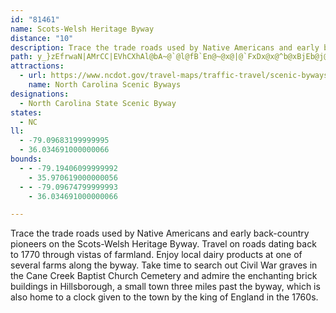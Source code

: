 ```yaml
---
id: "81461"
name: Scots-Welsh Heritage Byway
distance: "10"
description: Trace the trade roads used by Native Americans and early back-country pioneers on the Scots-Welsh Heritage Byway.
path: y_}zEfrwaN|AMrCC|EVhCXhAl@bA~@`@l@fB`En@~@x@|@`FxDx@x@^b@xBjEb@j@bDlCdBr@~BX~Hq@zBGjBDzAT|FvBlAP`EC`AJzJzBjh@bSlG|@nBPbACbC[|CcAx@MvKYtMMfEx@rALxA?rCWI~ODfg@HhOXrDx@`CbAjBhApAjS~QhOfLrAxArGlMhA`Dd@tCL|Ab@nMC`E_@`DqHlUYrAOzAyAvBe@fCOxCTfFbA`E^dDYzBwAjCk@rBe@jTOfNgA``@RjG?zBMpB_BnO{@tONlEZnBbBlR?jBOfBwD|Qo@lEyExl@ItANlDRVdBl@hBVfFEnCQpEVbEdAnBz@pBpA|n@lg@~H`GrCd@bBFhR_@lEq]JuEEaJCs@eAmJEyAFsA\yAxBeGxRaf@hBaEb@}ATuAB_ACsAOmAo@mC}DwL_@}By@aHOqD@y@v@oPhAcSEsBWeBe@oBaJmWsDkMcDmO_BuEgBeEcEiLe@eBWyAKgCD_A\gDrEsQyCaAqBgAu@cAi@oAu@qAgA{@ePqEsFa@qk@}A
attractions:
  - url: https://www.ncdot.gov/travel-maps/traffic-travel/scenic-byways/Documents/nc-scenic-byways-guidebook.pdf#page=176
    name: North Carolina Scenic Byways
designations:
  - North Carolina State Scenic Byway
states:
  - NC
ll:
  - -79.09683199999995
  - 36.034691000000066
bounds:
  - - -79.19406099999992
    - 35.970619000000056
  - - -79.09674799999993
    - 36.034691000000066

---
```


Trace the trade roads used by Native Americans and early back-country pioneers on the Scots-Welsh Heritage Byway. Travel on roads dating back to 1770 through vistas of farmland. Enjoy local dairy products at one of  several farms along the byway. Take time to search out Civil War graves in the Cane Creek Baptist Church Cemetery and admire the enchanting brick buildings in Hillsborough, a small town three miles past the byway, which is also home to a clock given to the town by the king of England in the 1760s.
